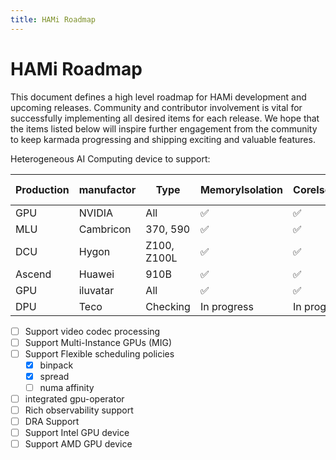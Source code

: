 ```yaml
---
title: HAMi Roadmap
---
```


# HAMi Roadmap

This document defines a high level roadmap for HAMi development and upcoming releases.
Community and contributor involvement is vital for successfully implementing all desired items for each release.
We hope that the items listed below will inspire further engagement from the community to keep karmada progressing and shipping exciting and valuable features.

Heterogeneous AI Computing device to support:

| Production  | manufactor | Type        |MemoryIsolation | CoreIsolation | MultiCard support |
|-------------|------------|-------------|-----------|---------------|-------------------|
| GPU         | NVIDIA     | All         | ✅              | ✅            | ✅                |
| MLU         | Cambricon  | 370, 590    | ✅              | ✅            | ❌                |
| DCU         | Hygon      | Z100, Z100L | ✅              | ✅            | ❌                |
| Ascend      | Huawei     | 910B        | ✅              | ✅            | ❌                |
| GPU         | iluvatar   | All         | ✅              | ✅            | ❌                |
| DPU         | Teco       | Checking    | In progress     | In progress   | ❌                |

- [ ] Support video codec processing
- [ ] Support Multi-Instance GPUs (MIG)
- [ ] Support Flexible scheduling policies
  - [x] binpack
  - [x] spread
  - [ ] numa affinity
- [ ] integrated gpu-operator
- [ ] Rich observability support
- [ ] DRA Support
- [ ] Support Intel GPU device
- [ ] Support AMD GPU device
